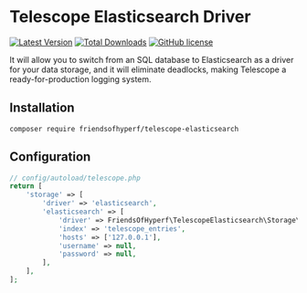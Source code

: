 # Telescope Elasticsearch Driver

[![Latest Version](https://img.shields.io/packagist/v/friendsofhyperf/telescope-elasticsearch.svg?style=flat-square)](https://packagist.org/packages/friendsofhyperf/telescope-elasticsearch)
[![Total Downloads](https://img.shields.io/packagist/dt/friendsofhyperf/telescope-elasticsearch.svg?style=flat-square)](https://packagist.org/packages/friendsofhyperf/telescope-elasticsearch)
[![GitHub license](https://img.shields.io/github/license/friendsofhyperf/telescope-elasticsearch)](https://github.com/friendsofhyperf/telescope-elasticsearch)

It will allow you to switch from an SQL database to Elasticsearch as a driver for your data storage, and it will eliminate deadlocks, making Telescope a ready-for-production logging system.

## Installation

```shell
composer require friendsofhyperf/telescope-elasticsearch
```

## Configuration

```php
// config/autoload/telescope.php
return [
    'storage' => [
        'driver' => 'elasticsearch',
        'elasticsearch' => [
            'driver' => FriendsOfHyperf\TelescopeElasticsearch\Storage\ElasticsearchEntriesRepository::class,
            'index' => 'telescope_entries',
            'hosts' => ['127.0.0.1'],
            'username' => null,
            'password' => null,
        ],
    ],
];
```
